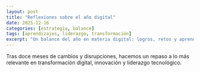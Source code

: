 ```yaml
---
layout: post
title: "Reflexiones sobre el año digital"
date: 2025-12-16
categories: [estrategia, balance]
tags: [aprendizajes, liderazgo, transformación]
excerpt: "Un balance del año en materia digital: logros, retos y aprendizajes para el futuro."
---
```


Tras doce meses de cambios y disrupciones, hacemos un repaso a lo más relevante en transformación digital, innovación y liderazgo tecnológico.

<!-- Desarrollo del artículo -->
